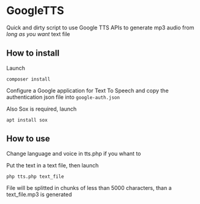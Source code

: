 # GoogleTTS
Quick and dirty script to use Google TTS APIs to generate mp3 audio from *long as you want* text file

## How to install

Launch
```
composer install
```

Configure a Google application for Text To Speech and copy the authentication json file into `google-auth.json`

Also Sox is required, launch
```
apt install sox
```

## How to use

Change language and voice in tts.php if you whant to

Put the text in a text file, then launch

```
php tts.php text_file
```

File will be splitted in chunks of less than 5000 characters, than a text_file.mp3 is generated
